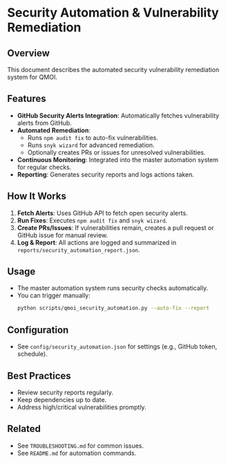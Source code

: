 # Security Automation & Vulnerability Remediation

## Overview
This document describes the automated security vulnerability remediation system for QMOI.

## Features
- **GitHub Security Alerts Integration**: Automatically fetches vulnerability alerts from GitHub.
- **Automated Remediation**:
  - Runs `npm audit fix` to auto-fix vulnerabilities.
  - Runs `snyk wizard` for advanced remediation.
  - Optionally creates PRs or issues for unresolved vulnerabilities.
- **Continuous Monitoring**: Integrated into the master automation system for regular checks.
- **Reporting**: Generates security reports and logs actions taken.

## How It Works
1. **Fetch Alerts**: Uses GitHub API to fetch open security alerts.
2. **Run Fixes**: Executes `npm audit fix` and `snyk wizard`.
3. **Create PRs/Issues**: If vulnerabilities remain, creates a pull request or GitHub issue for manual review.
4. **Log & Report**: All actions are logged and summarized in `reports/security_automation_report.json`.

## Usage
- The master automation system runs security checks automatically.
- You can trigger manually:
  ```bash
  python scripts/qmoi_security_automation.py --auto-fix --report
  ```

## Configuration
- See `config/security_automation.json` for settings (e.g., GitHub token, schedule).

## Best Practices
- Review security reports regularly.
- Keep dependencies up to date.
- Address high/critical vulnerabilities promptly.

## Related
- See `TROUBLESHOOTING.md` for common issues.
- See `README.md` for automation commands. 